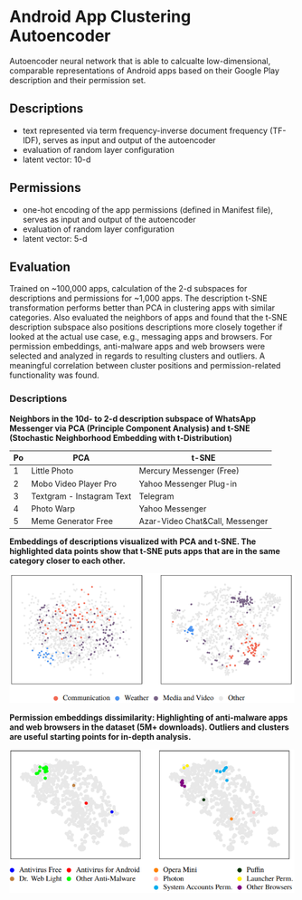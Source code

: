 Android App Clustering Autoencoder
==================================

Autoencoder neural network that is able to calcualte low-dimensional, comparable representations of Android apps based on their Google Play description and their permission set.

## Descriptions
- text represented via term frequency-inverse document frequency (TF-IDF), serves as input and output of the autoencoder
- evaluation of random layer configuration
- latent vector: 10-d


## Permissions
- one-hot encoding of the app permissions (defined in Manifest file), serves as input and output of the autoencoder
- evaluation of random layer configuration
- latent vector: 5-d


## Evaluation

Trained on ~100,000 apps, calculation of the 2-d subspaces for descriptions and permissions for ~1,000
apps. The description t-SNE transformation performs better than PCA in clustering apps with similar
categories. Also evaluated the neighbors of apps and found that the t-SNE description subspace also
positions descriptions more closely together if looked at the actual use case, e.g., messaging apps and
browsers. For permission embeddings, anti-malware apps and web browsers were selected and analyzed
in regards to resulting clusters and outliers. A meaningful correlation between cluster positions and
permission-related functionality was found.

### Descriptions

**Neighbors in the 10d- to 2-d description subspace of WhatsApp Messenger via PCA (Principle Component Analysis) and t-SNE (Stochastic Neighborhood Embedding with t-Distribution)**

| Po | PCA                       | t-SNE                           |
| -- | ------------------------- | ------------------------------- |
| 1  | Little Photo              | Mercury Messenger (Free)        |
| 2  | Mobo Video Player Pro     | Yahoo Messenger Plug-in         |
| 3  | Textgram - Instagram Text | Telegram                        |
| 4  | Photo Warp                | Yahoo Messenger                 |
| 5  | Meme Generator Free       | Azar-Video Chat&Call, Messenger |


**Embeddings of descriptions visualized with PCA and t-SNE. The highlighted data points
show that t-SNE puts apps that are in the same category closer to each other.**

![Descriptions Plot](https://github.com/sg10/app-cluster-autoencoder/blob/master/plots/descriptions.png "Descriptions Plot")


**Permission embeddings dissimilarity: Highlighting of anti-malware apps and web
browsers in the dataset (5M+ downloads). Outliers and clusters are useful starting points
for in-depth analysis.**

![Permissions Plot](https://github.com/sg10/app-cluster-autoencoder/blob/master/plots/permissions.png "Permissions Plot")


